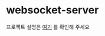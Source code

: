 # websocket-server
프로젝트 설명은 [여기](https://github.com/rgt-task/order-server/blob/main/README.md) 를 확인해 주세요
